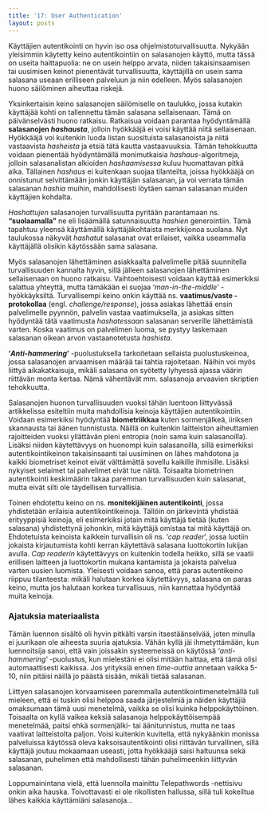 ```yaml
---
title: '17: User Authentication'
layout: posts
---
```


Käyttäjien autentikointi on hyvin iso osa ohjelmisto&shy;turvallisuutta. Nykyään yleisimmin käytetty keino autentikointiin on salasanojen käyttö, mutta tässä on useita haittapuolia: ne on usein helppo arvata, niiden takaisinsaamisen tai uusimisen keinot pienentävät turvallisuutta, käyttäjillä on usein sama salasana useaan erilliseen palveluun ja niin edelleen. Myös salasanojen huono säilöminen aiheuttaa riskejä.
 
Yksinkertaisin keino salasanojen säilömiselle on taulukko, jossa kutakin käyttäjää kohti on tallennettu tämän salasana sellaisenaan. Tämä on päivänselvästi huono ratkaisu. Ratkaisua voidaan parantaa hyödyntämällä **salasanojen *hashausta***, jolloin hyökkääjä ei voisi käyttää niitä sellaisenaan. Hyökkääjä voi kuitenkin luoda listan suosituista salasanoista ja niitä vastaavista *hasheista* ja etsiä tätä kautta vastaavuuksia. Tämän tehokkuutta voidaan pienentää hyödyntämällä monimutkaisia *hashaus*-algoritmeja, jolloin salasana&shy;listan alkioiden *hashaamisessa* kuluu huomattavan pitkä aika. Tällainen *hashaus* ei kuitenkaan suojaa tilanteilta, joissa hyökkääjä on onnistunut selvittämään jonkin käyttäjän salasanan, ja voi verrata tämän salasanan *hashia* muihin, mahdollisesti löytäen saman salasanan muiden käyttäjien kohdalta.

*Hashattujen* salasanojen turvallisuutta pyritään parantamaan ns. **“suolaamalla”** ne eli lisäämällä satunnaisuutta *hashien* generointiin. Tämä tapahtuu yleensä käyttämällä käyttäjäkohtaista merkkijonoa suolana. Nyt taulukossa näkyvät *hashatut* salasanat ovat erilaiset, vaikka useammalla käyttäjällä olisikin käytössään sama salasana. 
 
Myös salasanojen lähettäminen asiakkaalta palvelimelle pitää suunnitella turvallisuuden kannalta hyvin, sillä jälleen salasanojen lähettäminen sellaisenaan on huono ratkaisu. Vaihtoehtoisesti voidaan käyttää esimerkiksi salattua yhteyttä, mutta tämäkään ei suojaa ‘*man-in-the-middle*’ -hyökkäyksiltä. Turvallisempi keino onkin käyttää ns. **vaatimus/vaste -protokollaa** (engl. *challenge/response*), jossa asiakas lähettää ensin palvelimelle pyynnön, palvelin vastaa vaatimuksella, ja asiakas sitten hyödyntää tätä vaatimusta *hashatessaan* salasanan serverille lähettämistä varten. Koska vaatimus on palvelimen luoma, se pystyy laskemaan salasanan oikean arvon vastaanotetusta *hashista*. 
 
**‘*Anti-hammering*’** -puolustuksella tarkoitetaan sellaista puolustus&shy;keinoa, jossa salasanojen arvaamisen määrää tai tahtia rajoitetaan. Näihin voi myös liittyä aikakatkaisuja, mikäli salasana on syötetty lyhyessä ajassa väärin riittävän monta kertaa. Nämä vähentävät mm. salasanoja arvaavien skriptien tehokkuutta.
 
Salasanojen huonon turvallisuuden vuoksi tähän luentoon liittyvässä artikkelissa esiteltiin muita mahdollisia keinoja käyttäjien autentikointiin. Voidaan esimerkiksi hyödyntää **biometriikkaa** kuten sormenjälkeä, iiriksen skannausta tai äänen tunnistusta. Näillä on kuitenkin laitteiston aiheuttamien rajoitteiden vuoksi yllättävän pieni entropia (noin sama kuin salasanoilla). Lisäksi niiden käytettävyys on huonompi kuin salasanoilla, sillä esimerkiksi autentikointi&shy;keinon takaisinsaanti tai uusiminen on lähes mahdotona ja kaikki biometriset keinot eivät välttämättä sovellu kaikille ihmisille. Lisäksi nykyiset selaimet tai palvelimet eivät tue näitä. Toisaalta biometrinen autentikointi keskimäärin takaa paremman turvallisuuden kuin salasanat, mutta eivät silti ole täydellisen turvallisia.
 
Toinen ehdotettu keino on ns. **monitekijäinen autentikointi**, jossa yhdistetään erilaisia autentikointi&shy;keinoja. Tällöin on järkevintä yhdistää erityyppisiä keinoja, eli esimerkiksi jotain mitä käyttäjä tietää (kuten salasana) yhdistettynä johonkin, mitä käyttäjä omistaa tai mitä käyttäjä on. Ehdotetuista keinoista kaikkein turvallisin oli ns. ‘*cap reader*’, jossa luotiin jokaista kirjautumista kohti kerran käytettävä salasana luottokortin lukijan avulla. *Cap readerin* käytettävyys on kuitenkin todella heikko, sillä se vaatii erillisen laitteen ja luottokortin mukana kantamista ja jokaista palvelua varten uusien luomista. Yleisesti voidaan sanoa, että paras autentikeino riippuu tilanteesta: mikäli halutaan korkea käytettävyys, salasana on paras keino, mutta jos halutaan korkea turvallisuus, niin kannattaa hyödyntää muita keinoja.
 
 
### Ajatuksia materiaalista
 
Tämän luennon sisältö oli hyvin pitkälti varsin itsestäänselvää, joten minulla ei juurikaan ole aiheesta suuria ajatuksia. Vähän kyllä jäi ihmetyttämään, kun luennoitsija sanoi, että vain joissakin systeemeissä on käytössä ‘*anti-hammering*’ -puolustus, kun mielestäni ei olisi mitään haittaa, että tämä olisi automaattisesti kaikissa. Jos yrityksiä ennen *time-outtia* annetaan vaikka 5-10, niin pitäisi näillä jo päästä sisään, mikäli tietää salasanan. 
 
Liittyen salasanojen korvaamiseen paremmalla autentikointi&shy;menetelmällä tuli mieleen, että ei tuskin olisi helppoa saada järjestelmiä ja näiden käyttäjiä omaksumaan tämä uusi menetelmä, vaikka se olisi kuinka helppo&shy;käyttöinen. Toisaalta on kyllä vaikea keksiä salasanoja helppo&shy;käyttöisempää menetelmää, paitsi ehkä sormenjälki- tai äänitunnistus, mutta ne taas vaativat laitteistolta paljon. Voisi kuitenkin kuvitella, että nykyäänkin monissa palveluissa käytössä oleva kaksois&shy;autentikointi olisi riittävän turvallinen, sillä käyttäjä joutuu mokaamaan useasti, jotta hyökkääjä saisi haltuunsa sekä salasanan, puhelimen että mahdollisesti tähän puhelimeenkin liittyvän salasanan.
 
Loppumainintana vielä, että luennolla mainittu Telepathwords -nettisivu onkin aika hauska. Toivottavasti ei ole rikollisten hallussa, sillä tuli kokeiltua lähes kaikkia käyttämiäni salasanoja…

